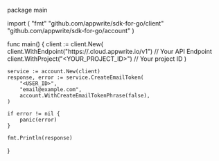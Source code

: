 package main

import (
    "fmt"
    "github.com/appwrite/sdk-for-go/client"
    "github.com/appwrite/sdk-for-go/account"
)

func main() {
    client := client.New(
        client.WithEndpoint("https://<REGION>.cloud.appwrite.io/v1") // Your API Endpoint
        client.WithProject("<YOUR_PROJECT_ID>") // Your project ID
    )

    service := account.New(client)
    response, error := service.CreateEmailToken(
        "<USER_ID>",
        "email@example.com",
        account.WithCreateEmailTokenPhrase(false),
    )

    if error != nil {
        panic(error)
    }

    fmt.Println(response)
}
